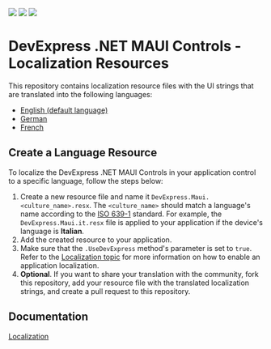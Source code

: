<!-- default badges list -->
![](https://img.shields.io/endpoint?url=https://codecentral.devexpress.com/api/v1/VersionRange/571952900/22.2.2%2B)
[![](https://img.shields.io/badge/Open_in_DevExpress_Support_Center-FF7200?style=flat-square&logo=DevExpress&logoColor=white)](https://supportcenter.devexpress.com/ticket/details/T1130536)
[![](https://img.shields.io/badge/📖_How_to_use_DevExpress_Examples-e9f6fc?style=flat-square)](https://docs.devexpress.com/GeneralInformation/403183)
<!-- default badges end -->
# DevExpress .NET MAUI Controls - Localization Resources

This repository contains localization resource files with the UI strings that are translated into the following languages:

* [English (default language)](DevExpressMaui.resx)
* [German](DevExpressMaui.de.resx)
* [French](DevExpressMaui.fr.resx)

## Create a Language Resource

To localize the DevExpress .NET MAUI Controls in your application control to a specific language, follow the steps below:

1. Create a new resource file and name it `DevExpress.Maui.<culture_name>.resx`. The `<culture_name>` should match a language's name according to the [ISO 639-1](https://en.wikipedia.org/wiki/List_of_ISO_639-1_codes) standard. For example, the `DevExpress.Maui.it.resx` file is applied to your application if the device's language is **Italian**.
1. Add the created resource to your application.
1. Make sure that the `.UseDevExpress` method's parameter is set to `true`. Refer to the [Localization topic](https://docs.devexpress.devx/MAUI/404120/localization?v=22.2) for more information on how to enable an application localization.
1. **Optional**. If you want to share your translation with the community, fork this repository, add your resource file with the translated localization strings, and create a pull request to this repository.

## Documentation

[Localization](https://docs.devexpress.devx/MAUI/404120/localization?v=22.2)
